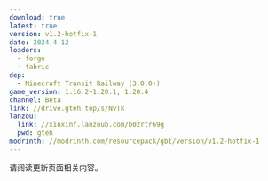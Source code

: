 ```yaml
---
download: true
latest: true
version: v1.2-hotfix-1
date: 2024.4.12
loaders:
  - forge
  - fabric
dep:
  - Minecraft Transit Railway (3.0.0+)
game_version: 1.16.2~1.20.1, 1.20.4
channel: Beta
link: //drive.gteh.top/s/NvTk
lanzou:
  link: //xinxinf.lanzoub.com/b02rtr69g
  pwd: gteh
modrinth: //modrinth.com/resourcepack/gbt/version/v1.2-hotfix-1
---
```


请阅读更新页面相关内容。